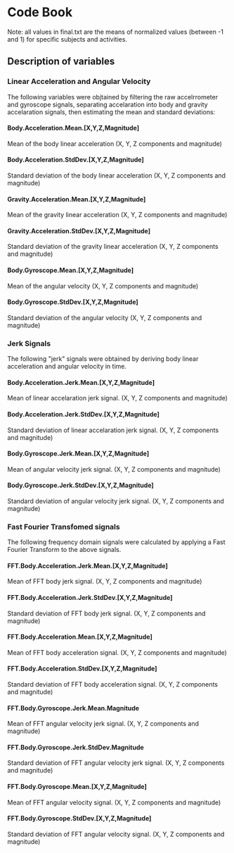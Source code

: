 
# Code Book

Note: all values in final.txt are the means of normalized values (between -1 and 1) for specific subjects and activities.

## Description of variables

### Linear Acceleration and Angular Velocity

The following variables were objtained by filtering the raw accelrrometer and gyroscope signals, separating accelaration into body and gravity accelaration signals, then estimating the mean and standard deviations:

#### Body.Acceleration.Mean.[X,Y,Z,Magnitude]

Mean of the body linear acceleration (X, Y, Z components and magnitude)

#### Body.Acceleration.StdDev.[X,Y,Z,Magnitude]

Standard deviation of the body linear acceleration (X, Y, Z components and magnitude)

#### Gravity.Acceleration.Mean.[X,Y,Z,Magnitude]

Mean of the gravity linear acceleration (X, Y, Z components and magnitude)

#### Gravity.Acceleration.StdDev.[X,Y,Z,Magnitude]

Standard deviation of the gravity linear acceleration (X, Y, Z components and magnitude)

#### Body.Gyroscope.Mean.[X,Y,Z,Magnitude]

Mean of the angular velocity (X, Y, Z components and magnitude)

#### Body.Gyroscope.StdDev.[X,Y,Z,Magnitude]

Standard deviation of the angular velocity (X, Y, Z components and magnitude)

### Jerk Signals

The following "jerk" signals were obtained by deriving body linear acceleration and angular velocity in time.

#### Body.Acceleration.Jerk.Mean.[X,Y,Z,Magnitude]

Mean of linear accelaration jerk signal. (X, Y, Z components and magnitude)

#### Body.Acceleration.Jerk.StdDev.[X,Y,Z,Magnitude]

Standard deviation of linear accelaration jerk signal. (X, Y, Z components and magnitude)

#### Body.Gyroscope.Jerk.Mean.[X,Y,Z,Magnitude]

Mean of angular velocity jerk signal. (X, Y, Z components and magnitude)

#### Body.Gyroscope.Jerk.StdDev.[X,Y,Z,Magnitude]

Standard deviation of angular velocity jerk signal. (X, Y, Z components and magnitude)


### Fast Fourier Transfomed signals

The following frequency domain signals were calculated by applying a Fast Fourier Transform to the above signals.

#### FFT.Body.Acceleration.Jerk.Mean.[X,Y,Z,Magnitude]

Mean of FFT body jerk signal. (X, Y, Z components and magnitude)

#### FFT.Body.Acceleration.Jerk.StdDev.[X,Y,Z,Magnitude]

Standard deviation of FFT body jerk signal. (X, Y, Z components and magnitude)

#### FFT.Body.Acceleration.Mean.[X,Y,Z,Magnitude]

Mean of FFT body acceleration signal. (X, Y, Z components and magnitude)

#### FFT.Body.Acceleration.StdDev.[X,Y,Z,Magnitude]

Standard deviation of FFT body acceleration signal. (X, Y, Z components and magnitude)

#### FFT.Body.Gyroscope.Jerk.Mean.Magnitude

Mean of FFT angular velocity jerk signal. (X, Y, Z components and magnitude)

#### FFT.Body.Gyroscope.Jerk.StdDev.Magnitude

Standard deviation of FFT angular velocity jerk signal. (X, Y, Z components and magnitude)

#### FFT.Body.Gyroscope.Mean.[X,Y,Z,Magnitude]

Mean of FFT angular velocity signal. (X, Y, Z components and magnitude)

#### FFT.Body.Gyroscope.StdDev.[X,Y,Z,Magnitude]

Standard deviation of FFT angular velocity signal. (X, Y, Z components and magnitude)

